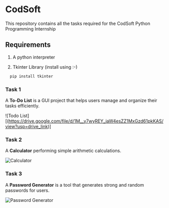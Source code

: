 
# CodSoft

This repository contains all the tasks required for the CodSoft Python Programming Internship



## Requirements

1. A python interpreter

2. Tkinter Library (install using :-)

```cmd
  pip install tkinter
```

### Task 1

A **To-Do List** is a GUI project that helps users manage and organize their tasks efficiently.

![Todo List][(https://drive.google.com/file/d/1M__y7wyREY_iaW4esZZ1MxGzd61pkKAS/view?usp=drive_link)]

### Task 2

A **Calculator** performing simple arithmetic calculations.

![Calculator](https://onedrive.live.com/embed?resid=D59B8CEFF4DC7B57%211733&authkey=%21ADRHIE7k7URX66s&width=305&height=249)

### Task 3

A **Password Generator** is a tool that generates strong and random passwords for users.

![Password Generator](https://onedrive.live.com/embed?resid=D59B8CEFF4DC7B57%211734&authkey=%21ALB3JZV5HidlsaI&width=350&height=416)

